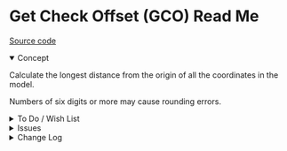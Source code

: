 # Get Check Offset (GCO) Read Me

[Source code]( https://github.com/ladybug-tools/spider-gbxml-fixer/blob/master/r0-4-0/gco-get-check-offset/gco-get-check-offset.js )

<details open>

<summary>Concept</summary>

Calculate the longest distance from the origin of all the coordinates in the model.

Numbers of six digits or more may cause rounding errors.

</details>

<details>

<summary>To Do / Wish List</summary>

Looks like fixing this issue would be very difficult as the errors are embedded in the gbXML file

</details>

<details>

<summary>Issues</summary>


</details>

<details>

<summary>Change Log</summary>

### 2019-05-20 ~ Theo

* C - GCO.js: Update vars
* C - GCO: Update readme
* B - GCO.js: Pass through jsHint

### 2019-05-10 ~ Theo

* F - Add popup help and readme

### 2019-04-03 ~ tHEO

* F - First commit

</details>